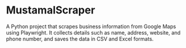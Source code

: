 # MustamalScraper
A Python project that scrapes business information from Google Maps using Playwright.   It collects details such as name, address, website, and phone number, and saves the data in CSV and Excel formats.  
